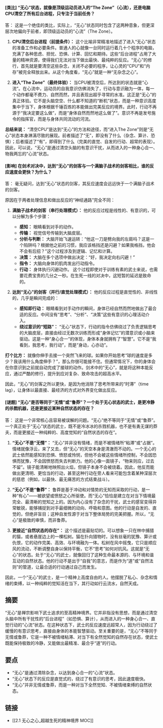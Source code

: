 #### [类比] “无心”状态，就像是顶级运动员进入的“The Zone”（心流），还是电脑CPU清空了所有后台进程，只专注于当前任务？
答：
这是一个绝佳的类比，实际上，“无心”状态同时包含了这两种意象，但更深层次地偏向于前者，即顶级运动员的“心流”（The Zone）。

1.  **CPU清空后台进程（前提条件）：** 这个比喻非常精准地描述了进入“无心”状态的准备工作和必要条件。普通人的心就像一台同时运行着几十个程序的电脑，充满了各种思虑、担忧、恐惧、计算、回忆和期待。这些“后台进程”占用了大量的精神资源，使得我们无法对当下做出最快、最纯粹的反应。“无心”的修行，首先就是要清空这些杂念，关闭不必要的程序，让心灵的“CPU”和“内存”被完全释放出来。从这个角度看，“无心”就是一种“无杂念之心”。

2.  **进入“The Zone”（最终体验）：** 当CPU被清空后，所达到的状态就是“心流”。在心流中，运动员的自我意识仿佛消失了，行动与意识融为一体，每一个动作都毫不费力、自然而然，并且表现出超乎寻常的水准。这正是“无心”的真正体验。它不是头脑空空、什么都不知道的“断机”状态，而是一种意识高度集中于当下，身体根据千锤百炼的本能做出完美反应的境界。此时，行动不再源于“我决定要这么做”，而是“身体自然而然地这么做了”。意识不再是发号施令的指挥官，而是与身体共同流动的河流。

**总结来说：** “清空CPU”是达到“无心”的方法和途径，而“进入The Zone”则是“无心”状态本身淋漓尽致的展现。前者描述了“无”，即没有了什么（杂念、算计、恐惧）；后者描述了“有”，即得到了什么（完美的直觉、自发的行动、超常的表现）。因此，可以说，“无心”是通过清空头脑的有意识干扰，从而进入的一种身心合一、物我两忘的“心流”状态。

#### [影响] 在剑术对决中，达到“无心”的剑客与一个满脑子战术的剑客相比，谁的反应速度会更快？为什么？
答：
毫无疑问，达到“无心”状态的剑客，其反应速度会远远快于一个满脑子战术的剑客。

原因在于两者处理信息和做出反应的“神经通路”完全不同：

1.  **满脑子战术的剑客（串行处理模式）：** 他的反应过程是线性的、有意识的，可以分解为多个步骤：
    *   **感知：** 眼睛看到对手的动作。
    *   **传输：** 视觉信号传输到大脑皮层。
    *   **分析与判断：** 大脑开始飞速运转：“他这一刀是劈向我的左肩吗？这是一个陷阱吗？根据他之前的习惯，我应该格挡还是闪避？如果我格挡，他会不会有后招？”这个过程涉及到逻辑、记忆和计算。
    *   **决策：** 大脑在多个选项中做出决定：“好，我决定向右闪避！”
    *   **指令：** 大脑向身体的肌肉发出行动指令。
    *   **行动：** 身体执行闪避动作。
    这个过程即使对于训练有素的武士来说，也需要花费宝贵的几分之一秒。在生死一线的对决中，这短暂的延迟是致命的。

2.  **达到“无心”的剑客（并行/直觉处理模式）：** 他的反应过程是直觉性的、非线性的，几乎是瞬间完成的：
    *   **感知即行动：** 眼睛看到对手动作的瞬间，身体已经自然而然地做出了最合适的反应。中间没有“思考”、“分析”、“决策”这些有意识的心理活动介入。
    *   **绕过意识的“短路”：** “无心”状态下，行动的指令仿佛绕过了负责逻辑思考的大脑皮层，直接由经过无数次训练而形成“身体记忆”的潜意识或小脑来驱动。这是一种“身心合一”的体现，身体本身就拥有了“智慧”。它不是“我看到，我思考，我行动”，而是“身动，心亦动”。

**打个比方：** 就像你伸手去接一个突然飞来的球。如果你开始思考“球的速度是多少？我该用什么角度伸手？”，那么你很可能接不住。但通常情况下，你的身体会在你意识到之前就自动完成了接球的动作。剑术中的“无心”，就是将这种本能反应，通过严酷的修行，提升到应对复杂、致命攻击的超高水平。

因此，“无心”的剑客之所以更快，是因为他消除了思考所带来的“时滞”（time lag），让身体以最直接、最经济的方式对外界变化做出反应。

#### [谜题] “无心”是否等同于“无情”或“鲁莽”？一个处于无心状态的武士，是更冷静的杀戮机器，还是更接近某种自然状态的存在？
答：
这是一个非常核心且容易被误解的问题。“无心”绝不等同于“无情”或“鲁莽”。一个真正处于“无心”状态的武士，既不是冷冰冰的杀戮机器，也不是有勇无谋的莽夫，而是更接近一种纯粹的、高度觉知的“自然状态的存在”。

1.  **“无心”不是“无情”：** “无心”并非没有情绪，而是不被情绪所“粘滞”或“占据”。情绪就像浮云，来了又去，但“无心”的天空本身是清澈而不动的。一个无心的武士依然能感知到恐惧、愤怒或怜悯，但他不会被这些情绪所控制，不会因恐惧而犹豫，不会因愤怒而失去判断力。他的心像一面镜子，“物来则应，过去不留”。镜子能清晰地映照出火焰，但镜子本身不会被烧着。因此，他反而能做出更清明、更恰当的行动，甚至这种行动在旁人看来可能包含着某种深层次的慈悲（例如，以最快、最无痛苦的方式结束战斗）。

2.  **“无心”不是“鲁莽”：** 鲁莽是基于冲动和对情势的无知而采取的行动，是一种“有心”——被欲望或愤怒之心所驱使。而“无心”恰恰是建立在对当下情境最完全、最清晰的觉知之上的。因为内心没有了杂念的干扰，武士的感官变得异常敏锐，能够捕捉到对手最细微的动向、呼吸和意图。他的行动是自发的、直觉的，但绝非盲目；这种自发性源于对当下整体局势的完美把握。所以，“无心”是极致的审慎，而非鲁莽。

3.  **更接近“自然状态的存在”：** 这个描述是最贴切的。可以想象一只在林中捕猎的猫，或者悬崖边上的一棵松树。猫在扑向猎物时，没有丝毫的犹豫、算计或仇恨，它的动作完美、高效、与环境融为一体。松树在风中摇曳，它只是顺应风的流动，不断调整自身以保持平衡，它不“思考”如何对抗风。这就是“无心”的状态。处于“无心”的武士，就像回归了这种生命最本源的、与环境和谐互动的自然状态。他的行动不是出于“自我”的意志，而是作为“道”或“自然法则”的管道，让最合适的行动通过自己而发生。

因此，一个“无心”的武士，是一个精神上高度自由的人。他摆脱了私心、杂念和情绪的束缚，以一种纯粹的觉知活在当下，其行动如行云流水，自然天成。

## 摘要
“无心”是禅宗影响下武士追求的至高精神境界。它并非指没有思想，而是通过清空头脑中所有干扰性的“后台进程”（如恐惧、算计），从而进入的一种身心合一、直觉行动的“心流”状态。在这种状态下，武士的反应速度远超常人，因为行动绕过了缓慢的有意识思考，直接由身体的本能智慧驱动。至关重要的是，“无心”不等同于无情或鲁莽，它是一种不被情绪粘滞、对当下有全然觉知的自然存在状态，使武士既能保持极致的冷静，又能做出最精准、最合乎“道”的行动。

## 要点
- “无心”是通过清除杂念，以达到身心合一的“心流”状态。
- “无心”状态下的反应是直觉式的，绕过了有意识的思考，因此速度极快。
- “无心”并非无情或鲁莽，而是一种对当下全然觉知、不被情绪束缚的自然状态。

## 链接
- [[2.1 无心之心_超越生死的精神境界 MOC]]
